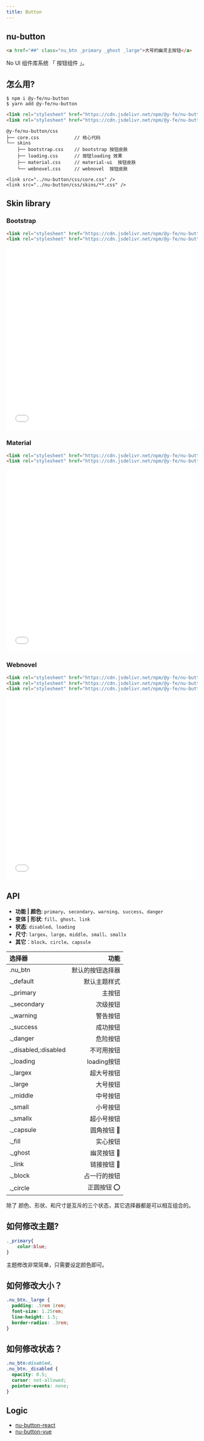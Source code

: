 ```yaml
---
title: Button
---
```


## nu-button

```HTML
<a href="##" class="nu_btn _primary _ghost _large">大号的幽灵主按钮</a>
```

No UI 组件库系统 「 按钮组件 」。


## 怎么用?

```
$ npm i @y-fe/nu-button
$ yarn add @y-fe/nu-button
```

```HTML
<link rel="stylesheet" href="https://cdn.jsdelivr.net/npm/@y-fe/nu-button/css/core.min.css">
<link rel="stylesheet" href="https://cdn.jsdelivr.net/npm/@y-fe/nu-button/css/skins/webnovel.min.css">
```

```
@y-fe/nu-button/css
├── core.css             // 核心代码
└── skins
    ├── bootstrap.css    // bootstrap 按钮皮肤
    ├── loading.css      // 按钮loading 效果
    ├── material.css     // material-ui  按钮皮肤
    └── webnovel.css     // webnovel  按钮皮肤
```


```
<link src="../nu-button/css/core.css" />
<link src="../nu-button/css/skins/**.css" />
```

## Skin library


### Bootstrap

```HTMl
<link rel="stylesheet" href="https://cdn.jsdelivr.net/npm/@y-fe/nu-button/css/core.min.css">
<link rel="stylesheet" href="https://cdn.jsdelivr.net/npm/@y-fe/nu-button/css/skins/bootstrap.min.css">
```

<iframe height="480" style="width: 100%;" scrolling="no" title="wbXgba" src="//codepen.io/ziven27/embed/wbXgba/?height=265&theme-id=dark&default-tab=html,result" frameborder="no" allowtransparency="true" allowfullscreen="true">
  See the Pen <a href='https://codepen.io/ziven27/pen/wbXgba/'>wbXgba</a> by ziven27
  (<a href='https://codepen.io/ziven27'>@ziven27</a>) on <a href='https://codepen.io'>CodePen</a>.
</iframe>

### Material

```HTMl
<link rel="stylesheet" href="https://cdn.jsdelivr.net/npm/@y-fe/nu-button/css/core.min.css">
<link rel="stylesheet" href="https://cdn.jsdelivr.net/npm/@y-fe/nu-button/css/skins/material.min.css">
```

<iframe height="480" style="width: 100%;" scrolling="no" title="nu-button-material" src="//codepen.io/ziven27/embed/rgKyap/?height=265&theme-id=dark&default-tab=html,result" frameborder="no" allowtransparency="true" allowfullscreen="true">
  See the Pen <a href='https://codepen.io/ziven27/pen/rgKyap/'>nu-button-material</a> by ziven27
  (<a href='https://codepen.io/ziven27'>@ziven27</a>) on <a href='https://codepen.io'>CodePen</a>.
</iframe>


### Webnovel

```HTMl
<link rel="stylesheet" href="https://cdn.jsdelivr.net/npm/@y-fe/nu-button/css/core.min.css">
<link rel="stylesheet" href="https://cdn.jsdelivr.net/npm/@y-fe/nu-button/css/skins/loading.min.css">
<link rel="stylesheet" href="https://cdn.jsdelivr.net/npm/@y-fe/nu-button/css/skins/webnovel.min.css">
```

<iframe height="480" style="width: 100%;" scrolling="no" title="nu-button-webnovel" src="//codepen.io/ziven27/embed/byKqEe/?height=265&theme-id=dark&default-tab=html,result" frameborder="no" allowtransparency="true" allowfullscreen="true">
  See the Pen <a href='https://codepen.io/ziven27/pen/byKqEe/'>nu-button-webnovel</a> by ziven27
  (<a href='https://codepen.io/ziven27'>@ziven27</a>) on <a href='https://codepen.io'>CodePen</a>.
</iframe>



## API

- **功能 | 颜色**: `primary`、`secondary`、`warning`、`success`、`danger`
- **变体 | 形状**: `fill`、`ghost`、`link`
- **状态**: `disabled`、`loading`
- **尺寸**: `largex`、`large`、`middle`、`small`、`smallx`
- **其它**：`block`、`circle`、`capsule`

| 选择器      |  功能 |
|:-------------|------:|
| .nu_btn | 默认的按钮选择器 |
| ._default | 默认主题样式 |
| ._primary | 主按钮 |
| ._secondary | 次级按钮 |
| ._warning | 警告按钮 |
| ._success | 成功按钮 |
| ._danger | 危险按钮 |
| ._disabled,:disabled | 不可用按钮 |
| ._loading | loading按钮 |
| ._largex | 超大号按钮 |
| ._large | 大号按钮 |
| ._middle | 中号按钮 |
| ._small | 小号按钮 |
| ._smallx | 超小号按钮 |
| ._capsule | 圆角按钮 💊 |
| ._fill | 实心按钮 |
| ._ghost | 幽灵按钮 👻 |
| ._link | 链接按钮 🔗 |
| ._block | 占一行的按钮 |
| ._circle | 正圆按钮 ⭕️ |

除了 颜色、形状、和尺寸是互斥的三个状态，其它选择器都是可以相互组合的。

## 如何修改主题?

```css
._primary{
    color:blue;
}
```

主题修改非常简单，只需要设定颜色即可。

## 如何修改大小？

```css
.nu_btn._large {
  padding: .5rem 1rem;
  font-size: 1.25rem;
  line-height: 1.5;
  border-radius: .3rem;
}
```

## 如何修改状态？

```css
.nu_btn:disabled,
.nu_btn._disabled {
  opacity: 0.5;
  cursor: not-allowed;
  pointer-events: none;
}
```


## Logic

- [nu-button-react](https://yued-fe.github.io/nu-react/)
- [nu-button-vue](https://yued-fe.github.io/nu-vue/)
